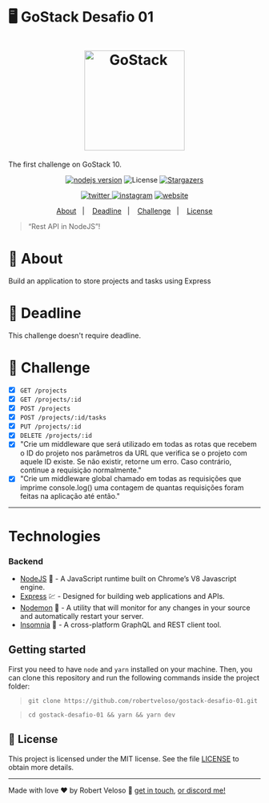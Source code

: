 # 🖥 GoStack Desafio 01

<h1 align="center">
    <img alt="GoStack" src="https://rocketseat-cdn.s3-sa-east-1.amazonaws.com/bootcamp-header.png" width="200px" />
</h1>
The first challenge on GoStack 10.
<p align="center">
    <a href="https://nodejs.org" target="_blank"><img alt="nodejs version" src="https://img.shields.io/badge/nodejs-13.6.0-blue"></a>
    <img alt="License" src="https://img.shields.io/badge/license-MIT-%2304D361">
    <a href="https://github.com/robertveloso/ambientes-conceitos/stargazers"><img alt="Stargazers" src="https://img.shields.io/github/stars/robertveloso/ambientes-conceitos?style=social">
    </a>
</p>
<p align="center">
    <a href="https://twitter.com/robertvelosoo" target="_blank"><img alt="twitter" src="https://img.shields.io/badge/twitter-robertvelosoo-0084b4.svg">
    <a href="https://instagram.com/robertvelosoo" target="_blank"><img alt="instagram" src="https://img.shields.io/badge/instagram-robertvelosoo-0084b4.svg"></a>
    <a href="https://velosodigital.com" target="_blank"><img alt="website" src="https://img.shields.io/badge/website-velosodigital.com-888888.svg"></a>
</p>

<p align="center">
  <a href="#rocket-about">About</a>&nbsp;&nbsp;&nbsp;|&nbsp;&nbsp;&nbsp;
  <a href="#calendar-deadline">Deadline</a>&nbsp;&nbsp;&nbsp;|&nbsp;&nbsp;&nbsp;
  <a href="#memo-challenge">Challenge</a>&nbsp;&nbsp;&nbsp;|&nbsp;&nbsp;&nbsp;
  <a href="#memo-license">License</a>
</p>

> “Rest API in NodeJS”!

# :rocket: About

Build an application to store projects and tasks using Express

# :calendar: Deadline

This challenge doesn't require deadline.

# :memo: Challenge

- [x] `GET /projects`
- [x] `GET /projects/:id`
- [x] `POST /projects`
- [x] `POST /projects/:id/tasks`
- [x] `PUT /projects/:id`
- [x] `DELETE /projects/:id`
- [x] "Crie um middleware que será utilizado em todas as rotas que recebem o ID do projeto nos parâmetros da URL que verifica se o projeto com aquele ID existe. Se não existir, retorne um erro. Caso contrário, continue a requisição normalmente."
- [x] "Crie um middleware global chamado em todas as requisições que imprime console.log() uma contagem de quantas requisições foram feitas na aplicação até então."

---

# Technologies

### Backend

- [NodeJS](https://nodejs.org/) 💚 - A JavaScript runtime built on Chrome’s V8 Javascript engine.
- [Express](https://expressjs.com/) 💹 - Designed for building web applications and APIs.
- [Nodemon](https://nodemon.io/) 🧪 - A utility that will monitor for any changes in your source and automatically restart your server.
- [Insomnia](https://insomnia.rest/) 💜 - A cross-platform GraphQL and REST client tool.

## Getting started

First you need to have `node` and `yarn` installed on your machine. Then, you can clone this repository and run the following commands inside the project folder:

> `git clone https://github.com/robertveloso/gostack-desafio-01.git`

> `cd gostack-desafio-01 && yarn && yarn dev`

## :memo: License

This project is licensed under the MIT license. See the file [LICENSE](LICENSE.md) to obtain more details.

---

Made with love ♥ by Robert Veloso :wave:
[get in touch](https://www.linkedin.com/in/robertveloso/),
[or discord me!](https://discordapp.com/channels/@me/robertveloso#1547)
